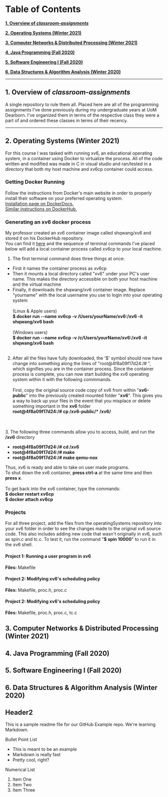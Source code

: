 # Table of Contents

**[1. Overview of *classroom-assignments*](#heading--1)**

**[2. Operating Systems (Winter 2021)](#heading--2)**

**[3. Computer Networks & Distributed Processing (Winter 2021)](#heading--3)**

**[4. Java Programming (Fall 2020)](#heading--4)**

**[5. Software Engineering I (Fall 2020)](#heading--5)**

**[6. Data Structures & Algorithm Analysis (Winter 2020)](#heading--6)**

<!-- Formatting of Table of Contents
    # Table of Contents

**[1. Overview of *classroom-assignments*](#heading--1)**

  * [1.1. Purpose of this repository](#heading--1-1)
  * [1.2. ...](#heading--1-2)

**[2. ...](#heading--2)**

  * [2.1. ...](#heading--2-1)

      * [2.1.1. ...](#heading--2-1-1)

  * [2.2. ...](#heading--2-2)
  * [2.3. ...](#heading--2-3)
 -->

----

## 1. Overview of *classroom-assignments* <a name="heading--1"/>
A single repository to rule them all. Placed here are all of the programming assignments I've done previously during my undergraduate years at UoM Dearborn.
I've organized them in terms of the respective class they were a part of and ordered these classes in terms of their recency. 

----

## 2. Operating Systems (Winter 2021) <a name="heading--2"/>
For this course I was tasked with running xv6, an educational operating system, in a container using Docker to virtualize the process.
All of the code written and modified was made in C in visual studio and ran/tested in a directory that both my host machine and xv6cp container could access.


### Getting Docker Running

Follow the instructions from Docker's main website in order to properly install their software on your preferred operating system.  
[Installation page on DockerDocs.](https://docs.docker.com/get-docker/)  
[Similar instructions on DockerHub.](https://hub.docker.com/search?q=&type=edition&offering=community)  

### Generating an xv6 docker process

My professor created an xv6 container image called shqwang/xv6 and stored it on his DockerHub repository.  
You can find it [here](https://hub.docker.com/r/shqwang/xv6/tags?page=1&ordering=last_updated) and the sequence
of terminal commands I've placed below will add a local container process called xv6cp to your local machine.

  1.  The first terminal command does three things at once:<br />
  * First it names the container process as xv6cp<br />
  * Then it mounts a local directory called "xv6" under your PC's user name. This makes the directory accessible on both your host machine and the virtual machine<br />
  * Finally, it downloads the shqwang/xv6 container image. Replace "yourname" with the local username you use to login into your operating system<br /><br />
  (Linux & Apple users)<br />
  **$ docker run --name xv6cp -v /Users/yourName/xv6:/xv6 -it shqwang/xv6 bash**
  <br /><br />
  (Windows users)<br />
  **$ docker run --name xv6cp -v /c/Users/yourName/xv6:/xv6 -it shqwang/xv6 bash**
  <br /><br />

  2. After all the files have fully downloaded, the '$' symbol should now have change into something along the lines of "root@4f8a09f17d24:/# ", which signifies you are in the container process. Since the container process is complete, you can now start building the xv6 operating system within it with the following commmands.
  <br /><br />
  First, copy the original source code copy of xv6 from within "**xv6-public**" into the previously created mounted folder "**xv6**".
  This gives you a way to back up your files in the event that you misplace or delete something important in the **xv6** folder<br />
  __root@4f8a09f17d24:/# cp /xv6-public/* /xv6/__

  <br /><br /> 
  3. The following three commands allow you to access, build, and run the **/xv6** directory<br />
  *  __root@4f8a09f17d24:/# cd /xv6__<br />
  *  __root@4f8a09f17d24:/# make__<br />
  *  __root@4f8a09f17d24:/# make qemu-nox__<br />

  Thus, xv6 is ready and able to take on user made programs.<br />
  To shut down the xv6 container, **press ctrl-a** at the same time and then **press x**.<br /><br />
  To get back into the xv6 container, type the commands:<br />
  __$ docker restart xv6cp__<br />
  __$ docker attach xv6cp__<br />

### Projects
For all three project, add the files from the operatingSystems repository into your xv6 folder in order to see the changes made to the original xv6 source code. This also includes adding new code that wasn't originally in xv6, such as spin.c and tc.c. To test it, run the command "__$ spin 10000__" to run it in the xv6 shell.

#### Project 1: Running a user program in xv6
__Files:__ Makefile

#### Project 2: Modifying xv6's scheduling policy
__Files:__ Makefile, proc.h, proc.c

#### Project 2: Modifying xv6's scheduling policy
__Files:__ Makefile, proc.h, proc.c, tc.c

## 3. Computer Networks & Distributed Processing (Winter 2021) <a name="heading--3"/>

## 4. Java Programming (Fall 2020) <a name="heading--4"/>

## 5. Software Engineering I (Fall 2020) <a name="heading--5"/>

## 6. Data Structures & Algorithm Analysis (Winter 2020) <a name="heading--6"/>









<!-- Markdown Notes -->
## Header2

This is a sample readme file for our GitHub Example repo. We're learning Markdown.

Bullet Point List
* This is meant to be an example
* Markdown is really fast
* Pretty cool, right?

Numerical List
1. Item One
2. Item Two
3. Item Three

